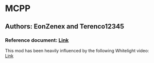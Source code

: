 # MCPP
## Authors: EonZenex and Terenco12345

### Reference document: [Link](https://docs.google.com/document/d/1yGWw2r0tYXXhRjmcj6Y2w4eL1y6gcV_CJja5pmA_9bE/edit?usp=sharing)
This mod has been heavily influenced by the following Whitelight video: [Link](https://www.youtube.com/watch?v=3qdIQ_ADDZs)
